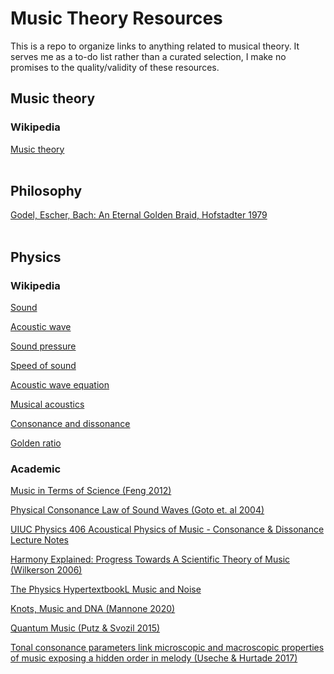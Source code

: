 # Music Theory Resources
This is a repo to organize links to anything related to musical theory. It serves me as a to-do list rather than a curated selection, I make no promises to the quality/validity of these resources.

## Music theory
### Wikipedia
[Music theory](https://en.wikipedia.org/wiki/Music_theory)
<br>
<br>
## Philosophy
[Godel, Escher, Bach: An Eternal Golden Braid, Hofstadter 1979](https://www.physixfan.com/wp-content/files/GEBen.pdf)
<br>
<br>
## Physics
### Wikipedia
[Sound](https://en.wikipedia.org/wiki/Sound)

[Acoustic wave](https://en.wikipedia.org/wiki/Acoustic_wave)

[Sound pressure](https://en.wikipedia.org/wiki/Sound_pressure)

[Speed of sound](https://en.wikipedia.org/wiki/Speed_of_sound)

[Acoustic wave equation](https://en.wikipedia.org/wiki/Acoustic_wave_equation)

[Musical acoustics](https://en.wikipedia.org/wiki/Musical_acoustics)

[Consonance and dissonance](https://en.wikipedia.org/wiki/Consonance_and_dissonance)

[Golden ratio](https://en.wikipedia.org/wiki/Golden_ratio)

### Academic

[Music in Terms of Science (Feng 2012)](https://arxiv.org/pdf/1209.3767.pdf)

[Physical Consonance Law of Sound Waves (Goto et. al 2004)](https://arxiv.org/pdf/physics/0412118.pdf)

[UIUC Physics 406 Acoustical Physics of Music - Consonance & Dissonance Lecture Notes](https://courses.physics.illinois.edu/phys406/sp2017/Lecture_Notes/P406POM_Lecture_Notes/P406POM_Lect8.pdf)

[Harmony Explained: Progress Towards A Scientific Theory of Music (Wilkerson 2006)](https://arxiv.org/html/1202.4212v1)

[The Physics HypertextbookL Music and Noise](https://physics.info/music/)

[Knots, Music and DNA (Mannone 2020)](https://arxiv.org/pdf/2003.10884.pdf)

[Quantum Music (Putz & Svozil 2015)](https://arxiv.org/pdf/1503.09045.pdf)

[Tonal consonance parameters link microscopic and macroscopic properties of music exposing a hidden order in melody (Useche & Hurtade 2017)](https://arxiv.org/pdf/1610.04551.pdf)

